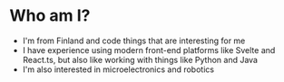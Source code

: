 # Who am I?

- I'm from Finland and code things that are interesting for me
- I have experience using modern front-end platforms like Svelte and React.ts, but also like working with things like Python and Java
- I'm also interested in microelectronics and robotics
